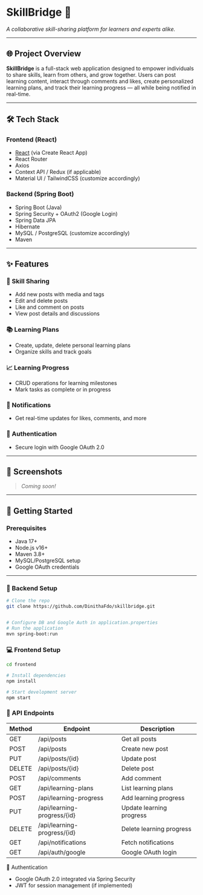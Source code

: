 # SkillBridge 🚀  
*A collaborative skill-sharing platform for learners and experts alike.*

---

## 🌐 Project Overview

**SkillBridge** is a full-stack web application designed to empower individuals to share skills, learn from others, and grow together. Users can post learning content, interact through comments and likes, create personalized learning plans, and track their learning progress — all while being notified in real-time.

---

## 🛠️ Tech Stack

### Frontend (React)
- [React](https://reactjs.org/) (via Create React App)
- React Router
- Axios
- Context API / Redux (if applicable)
- Material UI / TailwindCSS (customize accordingly)

### Backend (Spring Boot)
- Spring Boot (Java)
- Spring Security + OAuth2 (Google Login)
- Spring Data JPA
- Hibernate
- MySQL / PostgreSQL (customize accordingly)
- Maven

---

## ✨ Features

### 🔗 Skill Sharing
- Add new posts with media and tags
- Edit and delete posts
- Like and comment on posts
- View post details and discussions

### 📚 Learning Plans
- Create, update, delete personal learning plans
- Organize skills and track goals

### 📈 Learning Progress
- CRUD operations for learning milestones
- Mark tasks as complete or in progress

### 🔔 Notifications
- Get real-time updates for likes, comments, and more

### 🔐 Authentication
- Secure login with Google OAuth 2.0

---

## 📸 Screenshots

<!-- Add image links or use placeholders -->
> *Coming soon!*

---

## 🚀 Getting Started

### Prerequisites

- Java 17+
- Node.js v16+
- Maven 3.8+
- MySQL/PostgreSQL setup
- Google OAuth credentials

---

### 🧩 Backend Setup

```bash
# Clone the repo
git clone https://github.com/DinithaFdo/skillbridge.git


# Configure DB and Google Auth in application.properties
# Run the application
mvn spring-boot:run
```

### 💻 Frontend Setup

```bash
cd frontend

# Install dependencies
npm install

# Start development server
npm start
```

### 🧪 API Endpoints

| Method | Endpoint                    | Description              |
| ------ | --------------------------- | ------------------------ |
| GET    | /api/posts                  | Get all posts            |
| POST   | /api/posts                  | Create new post          |
| PUT    | /api/posts/{id}             | Update post              |
| DELETE | /api/posts/{id}             | Delete post              |
| POST   | /api/comments               | Add comment              |
| GET    | /api/learning-plans         | List learning plans      |
| POST   | /api/learning-progress      | Add learning progress    |
| PUT    | /api/learning-progress/{id} | Update learning progress |
| DELETE | /api/learning-progress/{id} | Delete learning progress |
| GET    | /api/notifications          | Fetch notifications      |
| GET    | /api/auth/google            | Google OAuth login       |

🔐 Authentication

- Google OAuth 2.0 integrated via Spring Security
- JWT for session management (if implemented)
